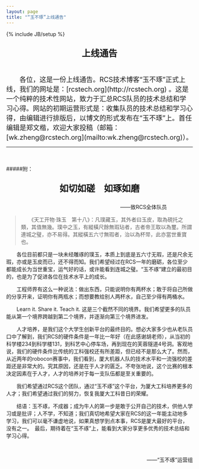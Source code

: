 ```yaml
---
layout: page
title: "“玉不琢”上线通告"
---
```

{% include JB/setup %}

<center>
<font size = 5>
<p><b>上线通告</b></p>
</font>
</center>
<br>

<font size = 4>
　　各位，这是一份上线通告。RCS技术博客“玉不琢”正式上线，我们的网址是：[rcstech.org](http://rcstech.org) 。这是一个纯粹的技术性网站，致力于汇总RCS队员的技术总结和学习心得。网站的初期运营形式是：收集队员的技术总结和学习心得，由编辑进行排版后，以博文的形式发布在“玉不琢”上。首任编辑是郑文楷，欢迎大家投稿（邮箱：[wk.zheng@rcstech.org](mailto:wk.zheng@rcstech.org)）。
</font>

<!--more-->

-----------------------------------------------------------------------

<br>
<br>
#####附：
<center>
<font size = 5>
<p><b>如切如磋　如琢如磨</b></p>
</font>
</center>
<center>
<p>　　　　　　　　　　　　　　　　　——致RCS全体队员</p>
</center>

>　　《天工开物·珠玉　第十八》：凡璞藏玉，其外者曰玉皮，取為硯托之類，其值無幾。璞中之玉，有縱橫尺餘無瑕玷者，古者帝王取以為璽。所謂連城之璧，亦不易得。其縱橫五六寸無瑕者，治以為杯斝，此亦當世重寶也。


　　各位目前都只是一块未经雕琢的璞玉，本质上到底是五六寸无瑕，还是尺余无瑕，亦或是玉皮而已，还不得而知。我们希望经过在RCS一年的磨砺，各位至少都能成长为当世重宝，运气好的话，或许能看到连城之璧。“玉不琢”建立的最初目的，也是为了促进各位在技术水平上的成长。

　　工程师界有这么一种说法：做出东西，只能说明你有两杯水；敢于将自己所做的分享开来，证明你有两瓶水；而想要教给别人两杯水，自己至少得有两桶水。

　　Learn it. Share it. Teach it. 这是三个截然不同的境界。我们希望更多的队员能从第一个境界跨越到第二个境界，并逐渐向第三个境界进发。

　　人才培养，是我们这个大学生创新平台的最终目的。想必大家多少也从老队员口中了解到，我们RCS的硬件条件是一年比一年好（在此感谢胡老师），从当初的科学楼234到科学楼131，到科艺中心停车场，再到现在的芙蓉隧道4号洞。客观地说，我们的硬件条件比传统的工科强校还有所差距，但已经不是那么大了。然而，从近两年的robocon赛事中，我们看到，厦大机器人队的技术水平和一流强校的差距还是非常大的。究其原因，还是在于人才的匮乏。不夸张地说，这个比赛的根本决定因素在于人才，人才的培养对于每一支队伍都是至关重要的。

　　我们希望通过RCS这个团队，通过“玉不琢”这个平台，为厦大工科培养更多的人才；我们希望通过我们的努力，恢复我厦大工科昔日的荣耀。

　　结语：玉不琢，不成器；成为牛人的第一步是敢于公开自己的技术，供他人学习或是批评；人不学，不知道；我们真切地希望大家在RCS的这一年能主动地多学习，我们可以毫不谦虚地说，如果真想学到点本事，RCS是厦大最好的平台，没有之一。　最后，期待着在“玉不琢”上，能看到大家分享更多优秀的技术总结和学习心得。

<br>
<p align="right">——“玉不琢”运营组</p>
<br>
<br>
<br>
